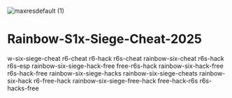 ![maxresdefault (1)](https://github.com/user-attachments/assets/e8ce3bef-9bef-4730-8ca7-32889ab092ea)

# Rainbow-S1x-Siege-Cheat-2025
w-six-siege-cheat r6-cheat r6-hack r6s-cheat rainbow-six-cheat r6s-hack r6s-esp rainbow-six-siege-hack-free free-r6s-hack rainbow-six-hack-free r6s-hack-free rainbow-six-siege-hacks rainbow-six-siege-cheats rainbow-six-hack r6-free-hack rainbow-six-siege-free-hack free-hack-r6s r6s-hacks-free
